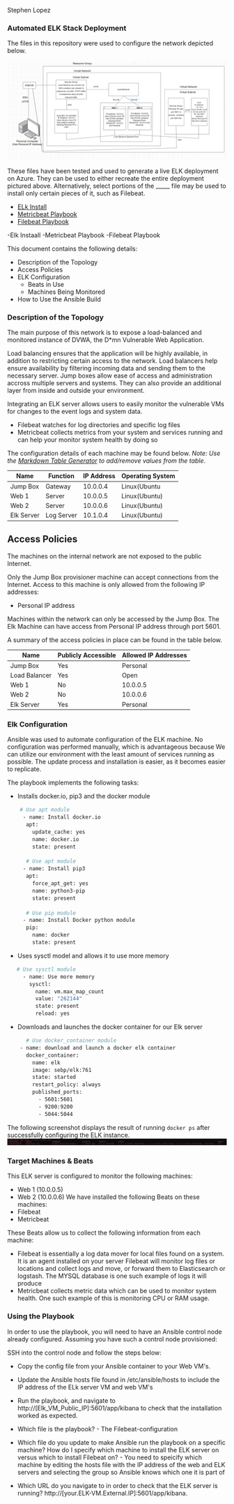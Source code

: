 Stephen Lopez

### Automated ELK Stack Deployment

The files in this repository were used to configure the network depicted below.

![](https://github.com/Framesjanco2/SLopez-Cybersecurity-Project-1/blob/main/Diagrams/Cloud-Network-Diagram.PNG)


These files have been tested and used to generate a live ELK deployment on Azure. They can be used to either recreate the entire deployment pictured above. Alternatively, select portions of the _____ file may be used to install only certain pieces of it, such as Filebeat.
- [ELk Install](https://github.com/Framesjanco2/SLopez-Cybersecurity-Project-1/blob/main/ansible/Install-Elk.yml.txt)
- [Metricbeat Playbook](https://github.com/Framesjanco2/SLopez-Cybersecurity-Project-1/blob/main/ansible/metricbeat-playbook.yml.txt)
- [Filebeat Playbook](https://github.com/Framesjanco2/SLopez-Cybersecurity-Project-1/blob/main/ansible/filebeat-playbook.yml.txt)

-Elk Instaall
-Metricbeat Playbook
-Filebeat Playbook

This document contains the following details:
- Description of the Topology
- Access Policies
- ELK Configuration
  - Beats in Use
  - Machines Being Monitored
- How to Use the Ansible Build


### Description of the Topology

The main purpose of this network is to expose a load-balanced and monitored instance of DVWA, the D*mn Vulnerable Web Application.

Load balancing ensures that the application will be highly available, in addition to restricting certain access to the network.
Load balancers help ensure availability by filtering incoming data and sending them to the necessary server. Jump boxes allow ease of access and administration accross multiple servers and systems. They can also provide an additional layer from inside and outside your environment.

Integrating an ELK server allows users to easily monitor the vulnerable VMs for changes to the event logs and system data.
- Filebeat watches for log directories and specific log files
- Metricbeat collects metrics from your system and services running and can help your monitor system health by doing so

The configuration details of each machine may be found below.
_Note: Use the [Markdown Table Generator](http://www.tablesgenerator.com/markdown_tables) to add/remove values from the table_.

| Name     | Function | IP Address | Operating System |
|----------|----------|------------|------------------|
| Jump Box | Gateway  | 10.0.0.4 | Linux(Ubuntu       |
| Web 1      |  Server    |  10.0.0.5 | Linux(Ubuntu)      |
| Web 2      | Server     | 10.0.0.6  | Linux(Ubuntu)      |
| Elk Server | Log Server | 10.1.0.4 | Linux(Ubuntu)    |

## Access Policies

The machines on the internal network are not exposed to the public Internet. 

Only the Jump Box provisioner machine can accept connections from the Internet. Access to this machine is only allowed from the following IP addresses:
- Personal IP address

Machines within the network can only be accessed by the Jump Box. The Elk Machine can have access from
Personal IP address through port 5601.

A summary of the access policies in place can be found in the table below.

| Name     | Publicly Accessible | Allowed IP Addresses |
|----------|--------------|------------|
| Jump Box | Yes           | Personal   |
| Load Balancer | Yes     | Open   |
|  Web 1        | No         | 10.0.0.5    |
| Web 2         | No         |  10.0.0.6    |
| Elk Server    | Yes        | Personal    |
### Elk Configuration

Ansible was used to automate configuration of the ELK machine. No configuration was performed manually, which is advantageous because We can utilize our environment with the least amount of services running as possible. The update process and installation is easier, as it becomes easier to replicate. 


The playbook implements the following tasks:
- Installs docker.io, pip3 and the docker module 
```bash  
    # Use apt module
     - name: Install docker.io
      apt:
        update_cache: yes
        name: docker.io
        state: present

      # Use apt module
     - name: Install pip3
      apt:
        force_apt_get: yes
        name: python3-pip
        state: present
        
      # Use pip module
     - name: Install Docker python module
      pip:
        name: docker
        state: present
```
- Uses sysctl model and allows it to use more memory
```bash
   # Use sysctl module
     - name: Use more memory
       sysctl:
         name: vm.max_map_count
         value: "262144"
         state: present
         reload: yes
```
- Downloads and launches the docker container for our Elk server
```bash
      # Use docker_container module
    - name: download and launch a docker elk container
      docker_container:
        name: elk
        image: sebp/elk:761
        state: started
        restart_policy: always
        published_ports:
          - 5601:5601
          - 9200:9200
          - 5044:5044
```
The following screenshot displays the result of running `docker ps` after successfully configuring the ELK instance.
![](https://github.com/Framesjanco2/SLopez-Cybersecurity-Project-1/blob/main/Images/docker_ps_output.PNG)

### Target Machines & Beats
This ELK server is configured to monitor the following machines:
- Web 1 (10.0.0.5)
- Web 2 (10.0.0.6)
We have installed the following Beats on these machines:
- Filebeat
- Metricbeat

These Beats allow us to collect the following information from each machine:
- Filebeat is essentially a log data mover for local files found on a system. It is an agent installed on your server Filebeat will monitor log files or locations and collect logs and move, or forward them to Elasticsearch or logstash. The MYSQL database is one such example of logs it will produce
- Metricbeat collects metric data which can be used to monitor system health. One such example of this is monitoring CPU or RAM usage.

### Using the Playbook
In order to use the playbook, you will need to have an Ansible control node already configured. Assuming you have such a control node provisioned: 

SSH into the control node and follow the steps below:
- Copy the config file from your Ansible container to your Web VM's.
- Update the Ansible hosts file found in /etc/ansible/hosts to include the IP address of the ELk server VM and web VM's
- Run the playbook, and navigate to http://[Elk_VM_Public_IP]:5601/app/kibana to check that the installation worked as expected.

- Which file is the playbook? - The Filebeat-configuration
- Which file do you update to make Ansible run the playbook on a specific machine? How do I specify which machine to install the ELK server on versus which to install Filebeat on? - You need to speicify which machine by editing the hosts file with the IP address of the web and ELK servers and selecting the group so Ansible knows which one it is part of 
- Which URL do you navigate to in order to check that the ELK server is running?  http://[your.ELK-VM.External.IP]:5601/app/kibana.
